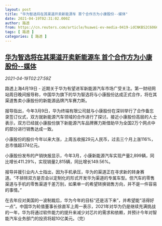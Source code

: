 ```yaml
---
layout: post
title: "华为智选将在其渠道开卖新能源车 首个合作方为小康股份--媒体"
date: 2021-04-19T02:31:02.000Z
author: 路透
from: https://cn.reuters.com/article/huawei-ev-media-0419-idCNKBS2C6066
tags: [ 路透 ]
categories: [ 路透 ]
---
```

<!--1618799462000-->
[华为智选将在其渠道开卖新能源车 首个合作方为小康股份--媒体](https://cn.reuters.com/article/huawei-ev-media-0419-idCNKBS2C6066)
------

<div>
<div><i>2021-04-19T02:27:59Z</i></div><p>路透上海4月19日 - 近期关于华为有望进军新能源汽车市场广受关注。第一财经网站周日晚间报导称，中国华为旗下的华为智选将与小康股份达成正式合作，将在其渠道售卖小康股份的新能源品牌汽车赛力斯。</p><p>报导指出，今年3月9日，华为终端有限公司就与小康股份在深圳举行了合作备忘录签订仪式，双方就新能源汽车领域的合作进行了探讨。接近小康股份高层的人士表示，双方已经就小康股份旗下新能源汽车品牌赛力斯借助华为全国2万个网点中的部分进行销售达成一致。</p><p>小康股份的股价今年以来大涨，上周五收报29元人民币，过去三个月上涨116%，总市值超374亿元。</p><p>小康股份发布的产销快报显示，今年3月，小康新能源汽车实现产量2,899辆，同比增长411.29%，实现销量2,815辆，同比增长149.56%。</p><p>报导并援引业内人士指出，因为手机承压，华为的渠道正在寻求新的转身赛道。“不排除双方是否会以定制化的形式开发华为渠道的专属车型。但汽车的零售渠道与手机的零售渠道千差万别，如果单一的希望转换销售方向，并不是一件容易的事情。”</p><p>在去年应对美国的一波制裁后，华为今年的目标“还是活下来”，并希望能“活得好一点”。中国华为轮值董事长徐直军上周一表示，2021年对华为仍是继续充满挑战的一年，华为将通过软件能力的提升来减少对芯片的需求和依赖，并预计今年对智能汽车业务部门的投资将超10亿美元。（完）</p>
</div>
